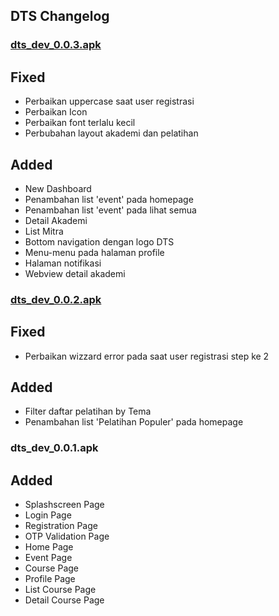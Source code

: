 ## DTS Changelog

### [dts_dev_0.0.3.apk](https://drive.google.com/file/d/1qXTpJsz3EEMIZJshTH_in9mq47fPsAFe/view?usp=sharing)
  ## Fixed
  - Perbaikan uppercase saat user registrasi
  - Perbaikan Icon
  - Perbaikan font terlalu kecil
  - Perbubahan layout akademi dan pelatihan
  
  ## Added
  - New Dashboard
  - Penambahan list 'event' pada homepage
  - Penambahan list 'event' pada lihat semua
  - Detail Akademi
  - List Mitra
  - Bottom navigation dengan logo DTS
  - Menu-menu pada halaman profile
  - Halaman notifikasi
  - Webview detail akademi

### [dts_dev_0.0.2.apk](https://drive.google.com/file/d/1qXTpJsz3EEMIZJshTH_in9mq47fPsAFe/view?usp=sharing)
  ## Fixed
  - Perbaikan wizzard error pada saat user registrasi step ke 2
  
  ## Added
  - Filter daftar pelatihan by Tema
  - Penambahan list 'Pelatihan Populer' pada homepage

### dts_dev_0.0.1.apk
  ## Added
  - Splashscreen Page
  - Login Page
  - Registration Page
  - OTP Validation Page
  - Home Page
  - Event Page
  - Course Page
  - Profile Page
  - List Course Page
  - Detail Course Page
